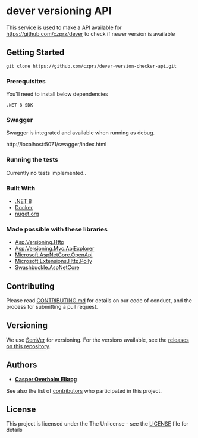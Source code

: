 # dever versioning API

This service is used to make a API available for https://github.com/czprz/dever to check if newer version is available

## Getting Started

```
git clone https://github.com/czprz/dever-version-checker-api.git
```

### Prerequisites

You'll need to install below dependencies

```
.NET 8 SDK
```

### Swagger

Swagger is integrated and available when running as debug. 

http://localhost:5071/swagger/index.html


### Running the tests

Currently no tests implemented..

### Built With

* [.NET 8](https://dotnet.microsoft.com/en-us/)
* [Docker](https://www.docker.com/)
* [nuget.org](https://www.nuget.org/)

### Made possible with these libraries

* [Asp.Versioning.Http](https://www.nuget.org/packages/Asp.Versioning.Http)
* [Asp.Versioning.Mvc.ApiExplorer](https://www.nuget.org/packages/Asp.Versioning.Mvc.ApiExplorer)
* [Microsoft.AspNetCore.OpenApi](https://www.nuget.org/packages/Microsoft.AspNetCore.OpenApi)
* [Microsoft.Extensions.Http.Polly](https://www.nuget.org/packages/Microsoft.Extensions.Http.Polly)
* [Swashbuckle.AspNetCore](https://www.nuget.org/packages?q=Swashbuckle.AspNetCore)

## Contributing

Please read [CONTRIBUTING.md](CONTRIBUTING.md) for details on our code of conduct, and the process for submitting a pull
request.

## Versioning

We use [SemVer](http://semver.org/) for versioning. For the versions available, see
the [releases on this repository](https://github.com/czprz/dever-version-checker-api/releases).

## Authors

* **[Casper Overholm Elkrog](https://github.com/czprz)**

See also the list of [contributors](https://github.com/czprz/dever-version-checker-api/network/) who participated in this project.

## License

This project is licensed under the The Unlicense - see the [LICENSE](LICENSE) file for details

